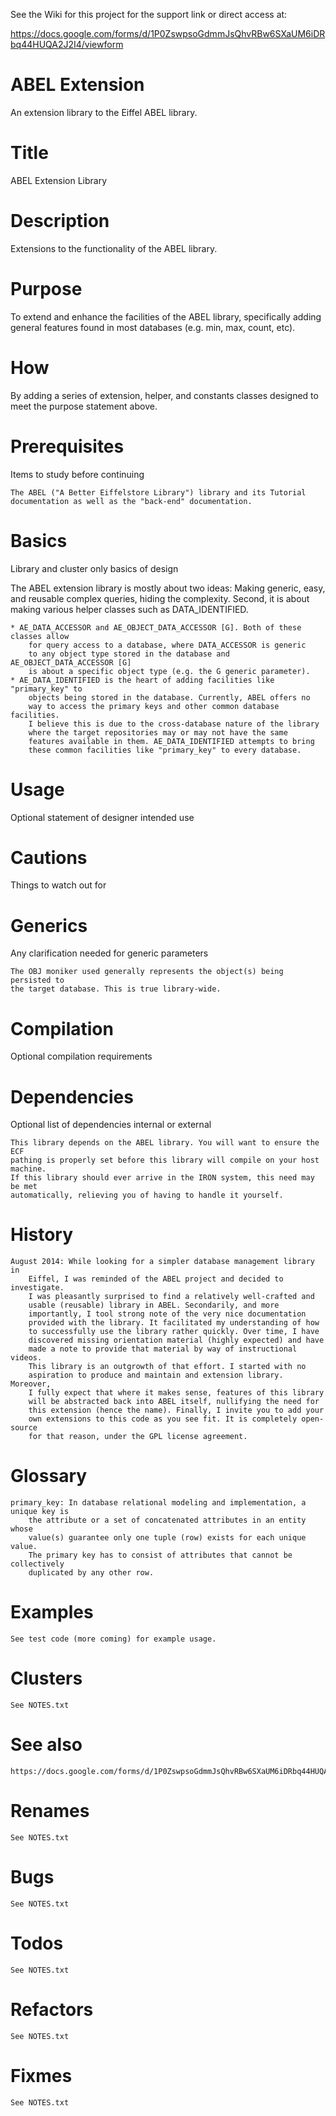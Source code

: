 See the Wiki for this project for the support link or direct access at:

https://docs.google.com/forms/d/1P0ZswpsoGdmmJsQhvRBw6SXaUM6iDRbq44HUQA2J2I4/viewform

ABEL Extension
==============

An extension library to the Eiffel ABEL library.

Title
==============

ABEL Extension Library

Description
==============

Extensions to the functionality of the ABEL library.

Purpose
==============

To extend and enhance the facilities of the ABEL library, specifically
adding general features found in most databases (e.g. min, max, count, etc).

How
==============

By adding a series of extension, helper, and constants classes designed
to meet the purpose statement above.

Prerequisites
==============

Items to study before continuing

	The ABEL ("A Better Eiffelstore Library") library and its Tutorial
	documentation as well as the "back-end" documentation.

Basics
==============

Library and cluster only basics of design

The ABEL extension library is mostly about two ideas: Making generic,
easy, and reusable complex queries, hiding the complexity. Second, it
is about making various helper classes such as DATA_IDENTIFIED.

	* AE_DATA_ACCESSOR and AE_OBJECT_DATA_ACCESSOR [G]. Both of these classes allow
		for query access to a database, where DATA_ACCESSOR is generic
		to any object type stored in the database and AE_OBJECT_DATA_ACCESSOR [G]
		is about a specific object type (e.g. the G generic parameter).
	* AE_DATA_IDENTIFIED is the heart of adding facilities like "primary_key" to
		objects being stored in the database. Currently, ABEL offers no
		way to access the primary keys and other common database facilities.
		I believe this is due to the cross-database nature of the library
		where the target repositories may or may not have the same
		features available in them. AE_DATA_IDENTIFIED attempts to bring
		these common facilities like "primary_key" to every database.


Usage
==============

Optional statement of designer intended use


Cautions
==============

Things to watch out for

	
Generics
==============

Any clarification needed for generic parameters

	The OBJ moniker used generally represents the object(s) being persisted to
	the target database. This is true library-wide.

Compilation
==============

Optional compilation requirements
	

Dependencies
==============

Optional list of dependencies internal or external

	This library depends on the ABEL library. You will want to ensure the ECF
	pathing is properly set before this library will compile on your host machine.
	If this library should ever arrive in the IRON system, this need may be met
	automatically, relieving you of having to handle it yourself.

History
==============

	August 2014: While looking for a simpler database management library in
		Eiffel, I was reminded of the ABEL project and decided to investigate.
		I was pleasantly surprised to find a relatively well-crafted and
		usable (reusable) library in ABEL. Secondarily, and more
		importantly, I tool strong note of the very nice documentation
		provided with the library. It facilitated my understanding of how
		to successfully use the library rather quickly. Over time, I have
		discovered missing orientation material (highly expected) and have
		made a note to provide that material by way of instructional videos.
		This library is an outgrowth of that effort. I started with no
		aspiration to produce and maintain and extension library. Moreover,
		I fully expect that where it makes sense, features of this library
		will be abstracted back into ABEL itself, nullifying the need for
		this extension (hence the name). Finally, I invite you to add your
		own extensions to this code as you see fit. It is completely open-source
		for that reason, under the GPL license agreement.

Glossary
==============

	primary_key: In database relational modeling and implementation, a unique key is 
		the attribute or a set of concatenated attributes in an entity whose 
		value(s) guarantee only one tuple (row) exists for each unique value. 
		The primary key has to consist of attributes that cannot be collectively 
		duplicated by any other row.

Examples
==============

	See test code (more coming) for example usage.	

Clusters
==============

	See NOTES.txt

See also
==============

	https://docs.google.com/forms/d/1P0ZswpsoGdmmJsQhvRBw6SXaUM6iDRbq44HUQA2J2I4/viewform

Renames
==============

	See NOTES.txt

Bugs
==============

	See NOTES.txt

Todos
==============

	See NOTES.txt

Refactors
==============

	See NOTES.txt

Fixmes
==============

	See NOTES.txt
